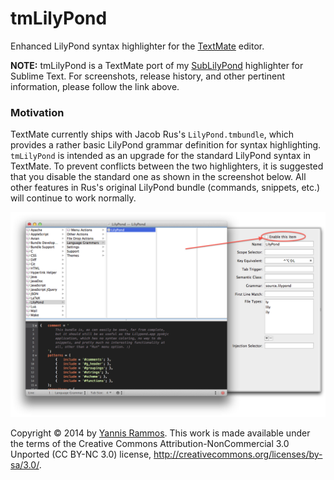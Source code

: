 tmLilyPond
==========

Enhanced LilyPond syntax highlighter for the [TextMate](http://macromates.com) editor.

**NOTE:** tmLilyPond is a TextMate port of my [SubLilyPond](https://www.github.com/yrammos/SubLilyPond) highlighter for Sublime Text. For screenshots, release history, and other pertinent information, please follow the link above.

### Motivation

TextMate currently ships with Jacob Rus's `LilyPond.tmbundle`, which provides a rather basic LilyPond grammar definition for syntax highlighting. `tmLilyPond` is intended as an upgrade for the standard LilyPond syntax in TextMate. To prevent conflicts between the two highlighters, it is suggested that you disable the standard one as shown in the screenshot below. All other features in Rus's original LilyPond bundle (commands, snippets, etc.) will continue to work normally.

![Screenshot](https://raw.githubusercontent.com/yrammos/tmLilyPond/master/Screenshot.png)

Copyright © 2014 by [Yannis Rammos](http://www.twitter.com/yannisrammos). This work is made available under the terms of the Creative Commons Attribution-NonCommercial 3.0 Unported (CC BY-NC 3.0) license, <http://creativecommons.org/licenses/by-sa/3.0/>.
